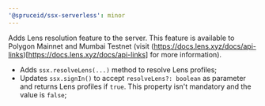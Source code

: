 ```yaml
---
'@spruceid/ssx-serverless': minor
---
```


Adds Lens resolution feature to the server. This feature is available to Polygon Mainnet and Mumbai Testnet (visit (https://docs.lens.xyz/docs/api-links)[https://docs.lens.xyz/docs/api-links] for more information). 

- Adds `ssx.resolveLens(...)` method to resolve Lens profiles;
- Updates `ssx.signIn()` to accept `resolveLens?: boolean` as parameter and returns Lens profiles if `true`. This property isn't mandatory and the value is `false`;